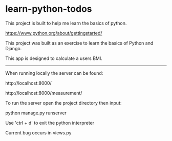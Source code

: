 # learn-python-todos

This project is built to help me learn the basics of python.

https://www.python.org/about/gettingstarted/


This project was built as an exercise to learn the basics of Python and Django.

This app is designed to calculate a users BMI.

- - -

When running locally the server can be found:

http://localhost:8000/

http://localhost:8000/measurement/

To run the server open the project directory then input:

python manage.py runserver

Use 'ctrl + d' to exit the python interpreter

Current bug occurs in views.py
